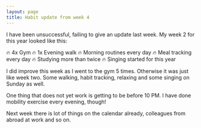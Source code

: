 ```yaml
---
layout: page
title: Habit update from week 4
---
```


I have been unsuccessful, failing to give an update last week. My week 2 for this year looked like this:

:fire: 4x Gym
:fire: 1x Evening walk
:fire: Morning routines every day
:fire: Meal tracking every day
:fire: Studying more than twice
:fire: Singing started for this year

I did improve this week as I went to the gym 5 times. Otherwise it was just like week two. 
Some walking, habit tracking, relaxing and some singing on Sunday as well.

One thing that does not yet work is getting to be before 10 PM. I have done mobility exercise every evening, though!

Next week there is lot of things on the calendar already, colleagues from abroad at work and so on. 
